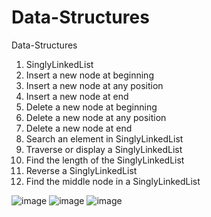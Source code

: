 # Data-Structures  
Data-Structures
1. SinglyLinkedList<br>
2. Insert a new node at beginning<br>
3. Insert a new node at any position<br>
4. Insert a new node at end<br>
5. Delete a new node at beginning<br>
6. Delete a new node at any position<br>
7. Delete a new node at end<br>
8. Search an element in SinglyLinkedList<br>
9. Traverse or display a SinglyLinkedList<br>
10. Find the length of the SinglyLinkedList<br>
11. Reverse a SinglyLinkedList<br>
12. Find the middle node in a SinglyLinkedList<br>

![image](https://user-images.githubusercontent.com/43407734/166408814-459595a5-c768-4b03-8bb7-e63c557c0969.png)
![image](https://user-images.githubusercontent.com/43407734/166722678-d3dc358c-e6d2-493f-9d66-ca85836a8106.png)
![image](https://user-images.githubusercontent.com/43407734/166724220-f8caa6b9-f246-4442-a24b-aa080369c5dd.png)

